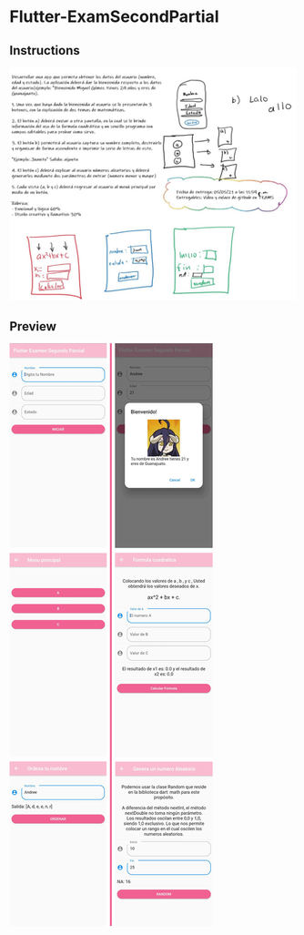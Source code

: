 # Flutter-ExamSecondPartial

## Instructions
<img src="images/instructions.jpeg" />

## Preview
<img src="images/Flutter_ExamSecondPartial_preview.png" />

